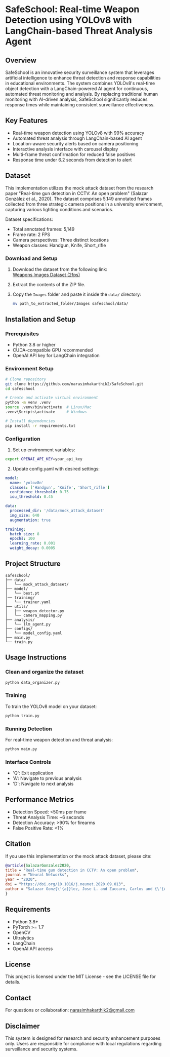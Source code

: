 # SafeSchool: Real-time Weapon Detection using YOLOv8 with LangChain-based Threat Analysis Agent

## Overview
SafeSchool is an innovative security surveillance system that leverages artificial intelligence to enhance threat detection and response capabilities in educational environments. The system combines YOLOv8's real-time object detection with a LangChain-powered AI agent for continuous, automated threat monitoring and analysis. By replacing traditional human monitoring with AI-driven analysis, SafeSchool significantly reduces response times while maintaining consistent surveillance effectiveness.

## Key Features
- Real-time weapon detection using YOLOv8 with 99% accuracy
- Automated threat analysis through LangChain-based AI agent
- Location-aware security alerts based on camera positioning
- Interactive analysis interface with carousel display
- Multi-frame threat confirmation for reduced false positives
- Response time under 6.2 seconds from detection to alert

## Dataset
This implementation utilizes the mock attack dataset from the research paper "Real-time gun detection in CCTV: An open problem" (Salazar González et al., 2020). The dataset comprises 5,149 annotated frames collected from three strategic camera positions in a university environment, capturing various lighting conditions and scenarios.

Dataset specifications:
- Total annotated frames: 5,149
- Frame rate: 2 FPS
- Camera perspectives: Three distinct locations
- Weapon classes: Handgun, Knife, Short_rifle

### Download and Setup
1. Download the dataset from the following link:  
   [Weapons Images Dataset (2fps)](https://uses0-my.sharepoint.com/personal/jsalazar_us_es/_layouts/15/onedrive.aspx?id=%2Fpersonal%2Fjsalazar%5Fus%5Fes%2FDocuments%2FShared%2FVICTORY%2FUS%2Fweapons%5Fimages%5F2fps%2Ezip&parent=%2Fpersonal%2Fjsalazar%5Fus%5Fes%2FDocuments%2FShared%2FVICTORY%2FUS&ga=1)  

2. Extract the contents of the ZIP file.  

3. Copy the `Images` folder and paste it inside the `data/` directory:
   ```bash
   mv path_to_extracted_folder/Images safeschool/data/

## Installation and Setup

### Prerequisites
- Python 3.8 or higher
- CUDA-compatible GPU recommended
- OpenAI API key for LangChain integration

### Environment Setup
```bash
# Clone repository
git clone https://github.com/narasimhakarthik2/SafeSchool.git
cd safeschool

# Create and activate virtual environment
python -m venv .venv
source .venv/bin/activate  # Linux/Mac
.venv\Scripts\activate     # Windows

# Install dependencies
pip install -r requirements.txt
```

### Configuration
1. Set up environment variables:
```bash
export OPENAI_API_KEY=your_api_key
```

2. Update config.yaml with desired settings:
```yaml
model:
  name: 'yolov8n'
  classes: ['Handgun', 'Knife', 'Short_rifle']
  confidence_threshold: 0.75
  iou_threshold: 0.45

data:
  processed_dir: '/data/mock_attack_dataset'
  img_size: 640
  augmentation: true

training:
  batch_size: 8
  epochs: 100
  learning_rate: 0.001
  weight_decay: 0.0005
```

## Project Structure
```
safeschool/
├── data/
│   └── mock_attack_dataset/
├── model/
│   └── best.pt
│── training/
│   └── trainer.yaml
├── utils/
│   ├── weapon_detector.py
│   └── camera_mapping.py
├── analysis/
│   └── llm_agent.py
├── configs/
│   └── model_config.yaml
├── main.py
└── train.py
```

## Usage Instructions
### Clean and organize the dataset
```bash
python data_organizer.py
```
### Training
To train the YOLOv8 model on your dataset:
```bash
python train.py
```

### Running Detection
For real-time weapon detection and threat analysis:
```bash
python main.py
```

### Interface Controls
- 'Q': Exit application
- 'A': Navigate to previous analysis
- 'D': Navigate to next analysis

## Performance Metrics
- Detection Speed: <50ms per frame
- Threat Analysis Time: ~6 seconds
- Detection Accuracy: >90% for firearms
- False Positive Rate: <1%

## Citation
If you use this implementation or the mock attack dataset, please cite:
```bibtex
@article{SalazarGonzalez2020,
title = "Real-time gun detection in CCTV: An open problem",
journal = "Neural Networks",
year = "2020",
doi = "https://doi.org/10.1016/j.neunet.2020.09.013",
author = "Salazar Gonz{\'{a}}lez, Jose L. and Zaccaro, Carlos and {\'{A}}lvarez-Garc{\'{i}}a, Juan A. and Soria-Morillo, Luis M. and Sancho Caparrini, Fernando"
}
```

## Requirements
- Python 3.8+
- PyTorch >= 1.7
- OpenCV
- Ultralytics
- LangChain
- OpenAI API access

## License
This project is licensed under the MIT License - see the LICENSE file for details.

## Contact
For questions or collaboration:
narasimhakarthik2@gmail.com

## Disclaimer
This system is designed for research and security enhancement purposes only. Users are responsible for compliance with local regulations regarding surveillance and security systems.
